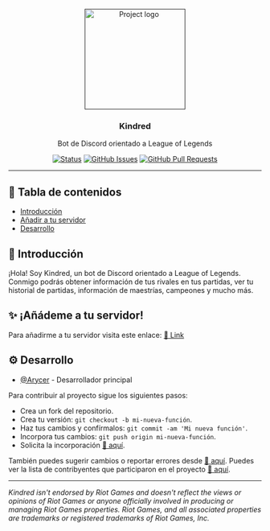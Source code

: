 <p align="center">
  <a href="" rel="noopener">
 <img width=200px height=200px src="https://media.discordapp.net/attachments/1040519867578728481/1046216080558936144/4650.png" alt="Project logo"></a>
</p>

<h3 align="center">Kindred</h3>
<p align="center"> Bot de Discord orientado a League of Legends
    <br> 
</p>

<div align="center">

[![Status](https://img.shields.io/badge/status-active-success.svg)]() [![GitHub Issues](https://img.shields.io/github/issues/Arycer/Kindred)](https://github.com/Arycer/Kindred/issues) [![GitHub Pull Requests](https://img.shields.io/github/issues-pr/Arycer/Kindred)](https://github.com/Arycer/Kindred/pulls)

</div>

---

## 📝 Tabla de contenidos

- [Introducción](#introducción)
- [Añadir a tu servidor](#añadir)
- [Desarrollo](#desarrollo)

## 👋 Introducción <a name = "introducción"></a>

¡Hola! Soy Kindred, un bot de Discord orientado a League of Legends. Conmigo podrás obtener información de tus rivales en tus partidas, ver tu historial de partidas, información de maestrías, campeones y mucho más.

## ✨ ¡Añádeme a tu servidor! <a name = "añadir"></a>

Para añadirme a tu servidor visita este enlace: [🔗 Link](https://bit.ly/3F4vQ9v)

## ⚙ Desarrollo <a name = "desarrollo"></a>

- [@Arycer](https://github.com/Arycer) - Desarrollador principal

Para contribuir al proyecto sigue los siguientes pasos:

- Crea un fork del repositorio.
- Crea tu versión: `git checkout -b mi-nueva-función`.
- Haz tus cambios y confírmalos: `git commit -am 'Mi nueva función'`.
- Incorpora tus cambios: `git push origin mi-nueva-función`.
- Solicita la incorporación [🔗 aquí](https://github.com/Arycer/Kindred/pulls).


También puedes sugerir cambios o reportar errores desde [🔗 aquí](https://github.com/Arycer/Kindred/issues).
Puedes ver la lista de contribyentes que participaron en el proyecto [🔗 aquí](https://github.com/Arycer/Kindred/contributors).

--- 

*Kindred isn't endorsed by Riot Games and doesn't reflect the views or opinions of Riot Games or anyone officially involved in producing or managing Riot Games properties. Riot Games, and all associated properties are trademarks or registered trademarks of Riot Games, Inc.*

